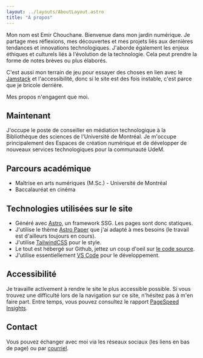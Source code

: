 ```yaml
---
layout: ../layouts/AboutLayout.astro
title: "À propos"
---
```


Mon nom est Emir Chouchane. Bienvenue dans mon jardin numérique. 
Je partage mes réflexions, mes découvertes et mes projets liés aux dernières tendances et innovations technologiques. J'aborde également les enjeux éthiques et culturels liés à l'évolution de la technologie. Cela peut prendre la forme de notes brèves ou plus élaborés.

C'est aussi mon terrain de jeu pour essayer des choses en lien avec le [Jamstack](https://jamstack.org/) et l'accessibilité, donc si le site est des fois instable, c'est parce que je bricole derrière.

Mes propos n'engagent que moi.

## Maintenant
J'occupe le poste de conseiller en médiation technologique à la Bibliothèque des sciences de l'Université de Montréal. Je m'occupe principalement des Espaces de création numérique et de développer de nouveaux services technologiques pour la communauté UdeM.

## Parcours académique
- Maîtrise en arts numériques (M.Sc.) - Université de Montréal
- Baccalauréat en cinéma

## Technologies utilisées sur le site
- Généré avec [Astro](https://astro.build), un framework SSG. Les pages sont donc statiques.
- J'utilise le thème [Astro Paper](https://github.com/satnaing/astro-paper) que j'ai adapté à mes besoins (le travail est d'ailleurs toujours en cours).
- J'utilise [TailwindCSS](https://tailwindcss.com/) pour le style. 
- Le tout est hébergé sur Github, jettez un coup d'oeil sur [le code source](https://github.com/emirgc/echouchane).
- J'utilise essentiellement [VS Code](https://code.visualstudio.com/) pour le développement. 

## Accessibilité
Je travaille activement à rendre le site le plus accessible possible. Si vous trouvez une difficulté lors de la navigation sur ce site, n'hésitez pas à m'en faire part. Entre temps, vous pouvez consultez le rapport [PageSpeed Insights](https://pagespeed.web.dev/analysis/https-echouchane-com/jromy90t76?form_factor=desktop).

## Contact
Vous pouvez échanger avec moi via les réseaux sociaux (les liens en bas de page)
ou par [courriel](mailto:ec@echouchane.com).
